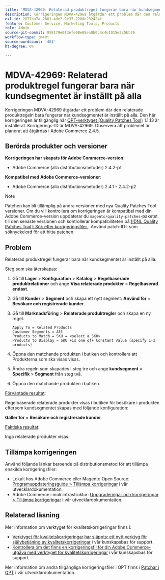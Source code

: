 ```yaml
---
title: 'MDVA-42969: Relaterad produktregel fungerar bara när kundsegmentet är inställt på alla'
description: Korrigeringen MDVA-42969 åtgärdar ett problem där den relaterade produktregeln bara fungerar när kundsegmentet är inställt på alla. Den här korrigeringen är tillgänglig när [QPT-verktyget (Quality Patches Tool)](/help/announcements/adobe-commerce-announcements/magento-quality-patches-released-new-tool-to-self-serve-quality-patches.md) 1.1.13 är installerat. Korrigerings-ID är MDVA-42969. Observera att problemet är planerat att åtgärdas i Adobe Commerce 2.4.5.
exl-id: 2877ba7a-2681-4de2-9c37-228de232424f
feature: Customer Service, Marketing Tools, Products
role: Admin
source-git-commit: 958179e0f3efe08e65ea8b0c4c4e1015e3c5bb76
workflow-type: tm+mt
source-wordcount: '481'
ht-degree: 0%

---
```


# MDVA-42969: Relaterad produktregel fungerar bara när kundsegmentet är inställt på alla

Korrigeringen MDVA-42969 åtgärdar ett problem där den relaterade produktregeln bara fungerar när kundsegmentet är inställt på alla. Den här korrigeringen är tillgänglig när [QPT-verktyget (Quality Patches Tool)](/help/announcements/adobe-commerce-announcements/magento-quality-patches-released-new-tool-to-self-serve-quality-patches.md) 1.1.13 är installerat. Korrigerings-ID är MDVA-42969. Observera att problemet är planerat att åtgärdas i Adobe Commerce 2.4.5.

## Berörda produkter och versioner

**Korrigeringen har skapats för Adobe Commerce-version:**

* Adobe Commerce (alla distributionsmetoder) 2.4.2-p1

**Kompatibel med Adobe Commerce-versioner:**

* Adobe Commerce (alla distributionsmetoder) 2.4.1 - 2.4.2-p2

>[!NOTE]
>
>Patchen kan bli tillämplig på andra versioner med nya Quality Patches Tool-versioner. Om du vill kontrollera om korrigeringen är kompatibel med din Adobe Commerce-version uppdaterar du `magento/quality-patches`-paketet till den senaste versionen och kontrollerar kompatibiliteten på [[!DNL Quality Patches Tool]: Sök efter korrigeringsfiler ](https://devdocs.magento.com/quality-patches/tool.html#patch-grid). Använd patch-ID:t som söknyckelord för att hitta patchen.

## Problem

Relaterad produktregel fungerar bara när kundsegmentet är inställt på alla.

<u>Steg som ska återskapas</u>:

1. Gå till **Lager** > **Konfiguration** > **Katalog** > **Regelbaserade produktrelationer** och ange **Visa relaterade produkter** = **Regelbaserad endast**.
1. Gå till **Kunder** > **Segment** och skapa ett nytt segment: **Använd för** = **Besökare och registrerade kunder**.
1. Gå till **Marknadsföring** > **Relaterade produktregler** och skapa en ny regel.

   ```code block
   Apply To = Related Products
   Customer Segments = All
   Products to Match = SKU = <select a SKU>
   Products to Display = SKU +is one of+ Constant Value (specify 1-3 products)
   ```

1. Öppna den matchande produkten i butiken och kontrollera att Produkterna som ska visas visas.
1. Ändra regeln som skapades i steg tre och ange **kundsegment** = **Specifik** > **Segment** från steg två.
1. Öppna den matchande produkten i butiken.

<u>Förväntade resultat</u>:

Regelbaserade relaterade produkter visas i butiken för besökare i produkten eftersom kundsegmentet skapas med följande konfiguration:

**Gäller för** = **Besökare och registrerade kunder**

<u>Faktiska resultat</u>:

Inga relaterade produkter visas.

## Tillämpa korrigeringen

Använd följande länkar beroende på distributionsmetod för att tillämpa enskilda korrigeringsfiler:

* Lokalt hos Adobe Commerce eller Magento Open Source: [Programuppdateringsguide > Tillämpa korrigeringar](https://devdocs.magento.com/guides/v2.4/comp-mgr/patching/mqp.html) i vår utvecklardokumentation.
* Adobe Commerce i molninfrastruktur: [Uppgraderingar och korrigeringar > Tillämpa korrigeringar](https://devdocs.magento.com/cloud/project/project-patch.html) i vår utvecklardokumentation.

## Relaterad läsning

Mer information om verktyget för kvalitetskorrigeringar finns i:

* [Verktyget för kvalitetskorrigeringar har släppts: ett nytt verktyg för självbetjäning av kvalitetskorrigeringar](/help/announcements/adobe-commerce-announcements/magento-quality-patches-released-new-tool-to-self-serve-quality-patches.md) i vår kunskapsbas för support.
* [Kontrollera om det finns en korrigeringsfil för din Adobe Commerce-utgåva med verktyget för kvalitetskorrigeringar](/help/support-tools/patches-available-in-qpt-tool/check-patch-for-magento-issue-with-magento-quality-patches.md) i vår kunskapsbas för support.

Mer information om andra tillgängliga korrigeringsfiler i QPT finns i [Patchar i QPT](https://devdocs.magento.com/quality-patches/tool.html#patch-grid) i vår utvecklardokumentation.
